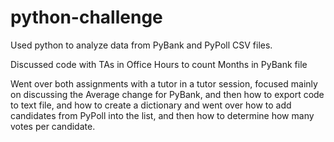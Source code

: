 # python-challenge
 
Used python to analyze data from PyBank and PyPoll CSV files. 

Discussed code with TAs in Office Hours to count Months in PyBank file

Went over both assignments with a tutor in a tutor session, focused mainly on discussing the Average change for PyBank, and then how to export code to text file, and how to create a dictionary and went over how to add candidates from PyPoll into the list, and then how to determine how many votes per candidate. 
